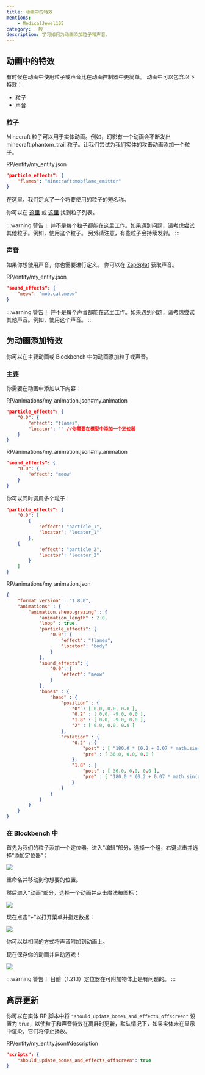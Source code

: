 ```yaml
---
title: 动画中的特效
mentions:
    - MedicalJewel105
category: 一般
description: 学习如何为动画添加粒子和声音。
---
```


## 动画中的特效

有时候在动画中使用粒子或声音比在动画控制器中更简单。
动画中可以包含以下特效：

- 粒子
- 声音

### 粒子

Minecraft 粒子可以用于实体动画。例如，幻影有一个动画会不断发出 minecraft:phantom_trail 粒子。让我们尝试为我们实体的攻击动画添加一个粒子。

<CodeHeader>RP/entity/my_entity.json</CodeHeader>

```json
"particle_effects": {
	"flames": "minecraft:mobflame_emitter"
}
```

在这里，我们定义了一个将要使用的粒子的短名称。

你可以在 [这里](https://minecraft.wiki/w/Particles) 或 [这里](/particles/vanilla-particles) 找到粒子列表。

:::warning 警告！
并不是每个粒子都能在这里工作。如果遇到问题，请考虑尝试其他粒子。例如，使用这个粒子。
另外请注意，有些粒子会持续发射。
:::

### 声音

如果你想使用声音，你也需要进行定义。
你可以在 [ZapSplat](https://www.zapsplat.com/) 获取声音。

<CodeHeader>RP/entity/my_entity.json</CodeHeader>

```json
"sound_effects": {
	"meow": "mob.cat.meow"
}
```

:::warning 警告！
并不是每个声音都能在这里工作。如果遇到问题，请考虑尝试其他声音。例如，使用这个声音。
:::

## 为动画添加特效

你可以在主要动画或 Blockbench 中为动画添加粒子或声音。

### 主要

你需要在动画中添加以下内容：

<CodeHeader>RP/animations/my_animation.json#my.animation</CodeHeader>

```json
"particle_effects": {
    "0.0": {
        "effect": "flames",
        "locator": "" //你需要在模型中添加一个定位器
    }
}
```

<CodeHeader>RP/animations/my_animation.json#my.animation</CodeHeader>

```json
"sound_effects": {
    "0.0": {
        "effect": "meow"
	}
}
```

你可以同时调用多个粒子：

```json
"particle_effects": {
    "0.0": [
        {
            "effect": "particle_1",
            "locator": "locator_1"
    	},
	{
            "effect": "particle_2",
            "locator": "locator_2"
    	}
    ]
}
```

<Spoiler title="示例">

<CodeHeader>RP/animations/my_animation.json</CodeHeader>

```json
{
	"format_version" : "1.8.0",
	"animations" : {
		"animation.sheep.grazing" : {
			"animation_length" : 2.0,
			"loop" : true,
			"particle_effects": {
                "0.0": {
                    "effect": "flames",
                    "locator": "body"
                }
            },
			"sound_effects": {
    			"0.0": {
    			    "effect": "meow"
				}
			},
			"bones" : {
				"head" : {
					"position" : {
						"0" : [ 0.0, 0.0, 0.0 ],
						"0.2" : [ 0.0, -9.0, 0.0 ],
						"1.8" : [ 0.0, -9.0, 0.0 ],
						"2" : [ 0.0, 0.0, 0.0 ]
					},
					"rotation" : {
						"0.2" : {
							"post" : [ "180.0 * (0.2 + 0.07 * math.sin(q.key_frame_lerp_time * 1644.39))", 0.0, 0.0 ],
							"pre" : [ 36.0, 0.0, 0.0 ]
						},
						"1.8" : {
							"post" : [ 36.0, 0.0, 0.0 ],
							"pre" : [ "180.0 * (0.2 + 0.07 * math.sin(q.key_frame_lerp_time * 1644.39))", 0.0, 0.0 ]
						}
					}
				}
			}
		}
	}
}
```

</Spoiler>

### 在 Blockbench 中

首先为我们的粒子添加一个定位器。进入“编辑”部分，选择一个组，右键点击并选择“添加定位器”：

![](/assets/images/visuals/animation-effects/add-locator.png)

重命名并移动到你想要的位置。

然后进入“动画”部分，选择一个动画并点击魔法棒图标：

![](/assets/images/visuals/animation-effects/add-effect.png)

现在点击“+”以打开菜单并指定数据：

![](/assets/images/visuals/animation-effects/specify-data.png)

你可以以相同的方式将声音附加到动画上。

现在保存你的动画并启动游戏！

![](/assets/images/visuals/animation-effects/showcase.png)

:::warning 警告！
目前（1.21.1）定位器在可附加物体上是有问题的。
:::

## 离屏更新

你可以在实体 RP 脚本中将 `"should_update_bones_and_effects_offscreen"` 设置为 `true`，以使粒子和声音特效在离屏时更新，默认情况下，如果实体未在显示中渲染，它们将停止播放。

<CodeHeader>RP/entity/my_entity.json#description</CodeHeader>

```json
"scripts": {
	"should_update_bones_and_effects_offscreen": true
}
```
